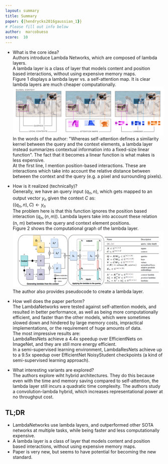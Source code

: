 ```yaml
---
layout: summary
title: Summary
paper: {{hendrycks2016gaussian_1}}
# Please fill out info below
author:  marcobueso
score:  10
---
```



* What is the core idea?\
Authors introduce Lambda Networks, which are composed of lambda layers.\
A lambda layer is a class of layer that models content and position based interactions, without using expensive memory maps.\
Figure 1 displays a lambda layer vs. a self-attention map. It is clear lambda layers are much cheaper computationally.\
![Bello (2021).](bello_lambda_networks_2021_1_a.PNG)
In the words of the author: "Whereas self-attention defines a similarity kernel between the query and the context elements, a lambda layer instead summarizes contextual information into a fixed-size linear function". The fact that it becomes a linear function is what makes is less expensive.\
At the first line, I mention position-based interactions. These are interactions which take into account the relative distance between between the context and the query (e.g. a pixel and surrounding pixels).

* How is it realized (technically)?\
Generally, we have an query input $(q_n, n)$, which gets mapped to an output vector $y_n$ given the context $C$ as:\
$((q_n, n),C)\leftarrow y_n$ \
The problem here is that this function ignores the position based interaction $(q_n, (n,m))$. Lambda layers take into account these relation (n, m) between the query and context element positions.\
Figure 2 shows the computational graph of the lambda layer.\
![Bello (2021).](bello_lambda_networks_2021_1_b.PNG)
The author also provides pseudocode to create a lambda layer.

* How well does the paper perform?\
The LambdaNetworks were tested against self-attention models, and resulted in better performance, as well as being more computationally efficient, and faster than the other models, which were sometimes slowed down and hindered by large memory costs, impractical implementations, or the requirement of huge amounts of data.\
The most impressive results are:\
LambdaResNets achieve a 4.4x speedup over EfficientNets on ImageNet, and they are still more energy efficient.\
In a semi-supervised learning environment, LambdaResNets achieve up to a 9.5x speedup over EfficientNet NoisyStudent checkpoints (a kind of semi-supervised learning approach).


* What interesting variants are explored?\
The authors explore wiht hybrid architectures. They do this because even with the time and memory saving compared to self-attention, the lambda layer still incurs a quadratic time complexity. The authors study a convolution-lambda hybrid, which increases representational power at no throughput cost.



## TL;DR
* LambdaNetworks use lambda layers, and outperformed other SOTA networks at multiple tasks, while being faster and less computationally expensive.
* A lambda layer is a class of layer that models content and position based interactions, without using expensive memory maps.
* Paper is very new, but seems to have potential for becoming the new standard.
